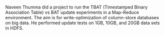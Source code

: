 Naveen Thumma did a project to run the TBAT (Timestamped Binary Association Table) vs BAT update experiments in a Map-Reduce environment. The aim is for write-optimization of column-store databases on big data. He performed update tests on 1GB, 10GB, and 20GB data sets in HDFS.
